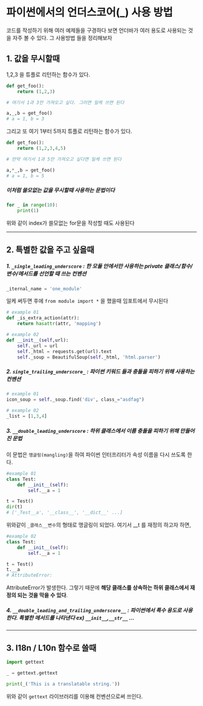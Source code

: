 # 파이썬에서의 언더스코어(_) 사용 방법
코드를 작성하기 위해 여러 예제들을 구경하다 보면 언더바가 여러 용도로 사용되는 것을 자주 볼 수 있다. 
그 사용방법 들을 정리해보자

## 1. 값을 무시할때
1,2,3 을 튜플로 리턴하는 함수가 있다.
```python
def get_foo():
    return (1,2,3)

# 여기서 1과 3만 가져오고 싶다. 그러면 일케 쓰면 된다

a,_,b = get_foo()
# a = 1, b = 3
```
그리고 또 여기 1부터 5까지 튜플로 리턴하는 함수가 있다.
```python
def get_foo():
    return (1,2,3,4,5)

# 만약 여기서 1과 5만 가져오고 싶다면 일케 쓰면 된다

a,*_,b = get_foo()
# a = 1, b = 5
```

##### 이처럼 쓸모없는 값을 무시할때 사용하는 문법이다
```python
for _ in range(10):
    print(1)
```
위와 같이 index가 쓸모없는 for문을 작성할 때도 사용된다

---
## 2. 특별한 값을 주고 싶을때

##### 1. `_single_leading_underscore` : 한 모듈 안에서만 사용하는 private 클래스/함수/변수/메서드를 선언할 때 쓰는 컨벤션 
```python
_iternal_name = 'one_module'
```
일케 써두면 후에 `from module import *` 을 했을때 임포트에서 무시된다
```python
# example 01
def _is_extra_action(attr):
    return hasattr(attr, 'mapping')

# example 02
def __init__(self,url):
    self._url = url
    self._html = requests.get(url).text
    self._soup = BeautifulSoup(self._html, 'html.parser')
```
##### 2. `single_trailing_underscore_` : 파이썬 키워드 들과 충돌을 피하기 위해 사용하는 컨벤션
```python
# example 01
icon_soup = self._soup.find('div', class_="asdfag")

# example 02
_list = [1,3,4]
```

##### 3. `__double_leading_underscore` : 하위 클래스에서 이름 충돌을 피하기 위해 만들어진 문법
이 문법은 `맹글링(mangling)`을 하여 파이썬 인터프리터가 속성 이름을 다시 쓰도록 한다.
```python
#example 01
class Test:
    def __init__(self):
        self.__a = 1

t = Test()
dir(t)
# ['_Test__a', '__class__', '__dict__' ...]
```
위와같이 `_클래스__변수`의 형태로 맹글링이 되었다. 여기서 __t 를 재정의 하고자 하면,
```python
#example 02
class Test:
    def __init__(self):
        self.__a = 1

t = Test()
t.__a
# AttributeError:
```
AttributeError가 발생한다. 그렇기 때문에 **해당 클래스를 상속하는 하위 클래스에서 재정의 되는 것을 막을 수 있다**.

##### 4. `__double_leading_and_trailing_underscore__` : 파이썬에서 특수 용도로 사용한다. 특별한 메서드를 나타낸다 ex) `__init__`,`__str__` ...

---
## 3. I18n / L10n 함수로 쓸때
```python
import gettext

_ = gettext.gettext

print(_('This is a translatable string.'))
```
위와 같이 `gettext` 라이브러리를 이용해 컨벤션으로써 쓰인다.